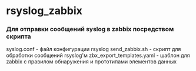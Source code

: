 # rsyslog_zabbix
### Для отправки сообщений syslog в zabbix посредством скрипта

syslog.conf - файл конфигурации rsyslog
send_zabbix.sh - скрипт для обработки сообщений rsyslog'м
zbx_export_templates.yaml - шаблон для zabbix с правилом обнаружения и прототипами элементов данных
